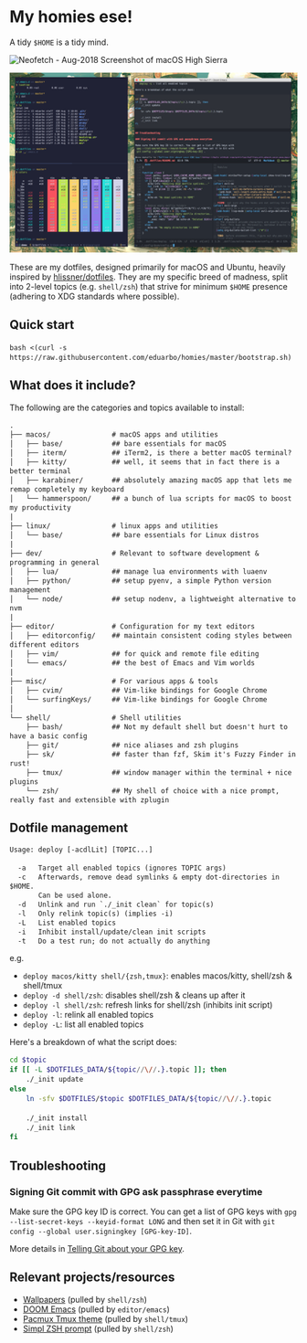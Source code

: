 # My homies ese!

A tidy `$HOME` is a tidy mind.

![Neofetch - Aug-2018 Screenshot of macOS High Sierra](assets/neofetch.png)

![Workflow - Aug-2018 Screenshot of macOS High Sierra](assets/workflow.png)

These are my dotfiles, designed primarily for macOS and Ubuntu, heavily inspired
by [hlissner/dotfiles](https://github.com/hlissner/dotfiles). They are my
specific breed of madness, split into 2-level topics (e.g. `shell/zsh`) that
strive for minimum `$HOME` presence (adhering to XDG standards where possible).

## Quick start

`bash <(curl -s https://raw.githubusercontent.com/eduarbo/homies/master/bootstrap.sh)`

## What does it include?

The following are the categories and topics available to install:

```
.
├── macos/               # macOS apps and utilities
│   ├── base/            ## bare essentials for macOS
│   ├── iterm/           ## iTerm2, is there a better macOS terminal?
│   ├── kitty/           ## well, it seems that in fact there is a better terminal
│   ├── karabiner/       ## absolutely amazing macOS app that lets me remap completely my keyboard
│   └── hammerspoon/     ## a bunch of lua scripts for macOS to boost my productivity
|
├── linux/               # linux apps and utilities
│   └── base/            ## bare essentials for Linux distros
|
├── dev/                 # Relevant to software development & programming in general
│   ├── lua/             ## manage lua environments with luaenv
│   ├── python/          ## setup pyenv, a simple Python version management
│   └── node/            ## setup nodenv, a lightweight alternative to nvm
|
├── editor/              # Configuration for my text editors
│   ├── editorconfig/    ## maintain consistent coding styles between different editors
│   ├── vim/             ## for quick and remote file editing
│   └── emacs/           ## the best of Emacs and Vim worlds
|
├── misc/                # For various apps & tools
│   ├── cvim/            ## Vim-like bindings for Google Chrome
│   └── surfingKeys/     ## Vim-like bindings for Google Chrome
│
└── shell/               # Shell utilities
    ├── bash/            ## Not my default shell but doesn't hurt to have a basic config
    ├── git/             ## nice aliases and zsh plugins
    ├── sk/              ## faster than fzf, Skim it's Fuzzy Finder in rust!
    ├── tmux/            ## window manager within the terminal + nice plugins
    └── zsh/             ## My shell of choice with a nice prompt, really fast and extensible with zplugin
```

## Dotfile management

```
Usage: deploy [-acdlLit] [TOPIC...]

  -a   Target all enabled topics (ignores TOPIC args)
  -c   Afterwards, remove dead symlinks & empty dot-directories in $HOME.
       Can be used alone.
  -d   Unlink and run `./_init clean` for topic(s)
  -l   Only relink topic(s) (implies -i)
  -L   List enabled topics
  -i   Inhibit install/update/clean init scripts
  -t   Do a test run; do not actually do anything
```

e.g.
+ `deploy macos/kitty shell/{zsh,tmux}`: enables macos/kitty, shell/zsh & shell/tmux
+ `deploy -d shell/zsh`: disables shell/zsh & cleans up after it
+ `deploy -l shell/zsh`: refresh links for shell/zsh (inhibits init script)
+ `deploy -l`: relink all enabled topics
+ `deploy -L`: list all enabled topics

Here's a breakdown of what the script does:

``` sh
cd $topic
if [[ -L $DOTFILES_DATA/${topic//\//.}.topic ]]; then
    ./_init update
else
    ln -sfv $DOTFILES/$topic $DOTFILES_DATA/${topic//\//.}.topic

    ./_init install
    ./_init link
fi
```

## Troubleshooting

### Signing Git commit with GPG ask passphrase everytime

Make sure the GPG key ID is correct. You can get a list of GPG keys with
`gpg --list-secret-keys --keyid-format LONG` and then set it in Git with
`git config --global user.signingkey [GPG-key-ID]`.

More details in [Telling Git about your GPG key](https://help.github.com/articles/telling-git-about-your-gpg-key/).

## Relevant projects/resources

+ [Wallpapers](https://drive.google.com/drive/folders/1FRy0ZOvau2A1Rp7hU8GE0dM8O_cIKhf-) (pulled by `shell/zsh`)
+ [DOOM Emacs](https://github.com/hlissner/doom-emacs) (pulled by `editor/emacs`)
+ [Pacmux Tmux theme](https://github.com/eduarbo/pacmux) (pulled by `shell/tmux`)
+ [Simpl ZSH prompt](https://github.com/eduarbo/simpl) (pulled by `shell/zsh`)
